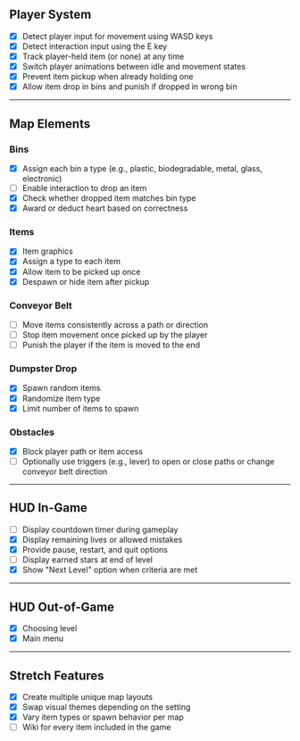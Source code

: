 ﻿## Player System

- [x] Detect player input for movement using WASD keys
- [x] Detect interaction input using the E key
- [x] Track player-held item (or none) at any time
- [x] Switch player animations between idle and movement states
- [x] Prevent item pickup when already holding one
- [x] Allow item drop in bins and punish if dropped in wrong bin

---

## Map Elements

### Bins
- [x] Assign each bin a type (e.g., plastic, biodegradable, metal, glass, electronic)
- [ ] Enable interaction to drop an item
- [x] Check whether dropped item matches bin type
- [x] Award or deduct heart based on correctness

### Items
- [x] Item graphics
- [x] Assign a type to each item
- [x] Allow item to be picked up once
- [x] Despawn or hide item after pickup

### Conveyor Belt
- [ ] Move items consistently across a path or direction
- [ ] Stop item movement once picked up by the player
- [ ] Punish the player if the item is moved to the end

### Dumpster Drop
- [x] Spawn random items
- [x] Randomize item type
- [x] Limit number of items to spawn

### Obstacles
- [x] Block player path or item access
- [ ] Optionally use triggers (e.g., lever) to open or close paths or change conveyor belt direction

---

## HUD In-Game

- [ ] Display countdown timer during gameplay
- [x] Display remaining lives or allowed mistakes
- [x] Provide pause, restart, and quit options
- [ ] Display earned stars at end of level
- [x] Show "Next Level" option when criteria are met

---

## HUD Out-of-Game

- [x] Choosing level
- [x] Main menu

---

## Stretch Features

- [x] Create multiple unique map layouts
- [x] Swap visual themes depending on the setting
- [x] Vary item types or spawn behavior per map
- [ ] Wiki for every item included in the game
